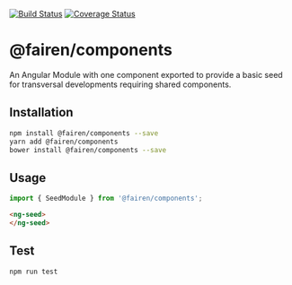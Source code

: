 [![Build Status](https://travis-ci.org/Fairen/seed-component.svg?branch=master)](https://travis-ci.org/Fairen/seed-component)
[![Coverage Status](https://coveralls.io/repos/github/Fairen/seed-component/badge.svg?branch=master)](https://coveralls.io/github/Fairen/seed-component?branch=master)
# @fairen/components

An Angular Module with one component exported to provide a basic seed for transversal developments requiring shared components.

## Installation 
```sh
npm install @fairen/components --save
yarn add @fairen/components
bower install @fairen/components --save
```
## Usage
```typescript
import { SeedModule } from '@fairen/components';
```

```html
<ng-seed>
</ng-seed>
```

## Test 
```sh
npm run test
```